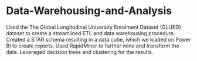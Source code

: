 # Data-Warehousing-and-Analysis

Used the The Global Longitudinal University Enrolment Dataset (GLUED) dataset to create a streamlined ETL and data warehousing procedure.
Created a STAR schema resulting in a data cube, which we loaded on Power BI to create reports.
Used RapidMiner to further mine and transform the data.
Leveraged decision trees and clustering for the results.
